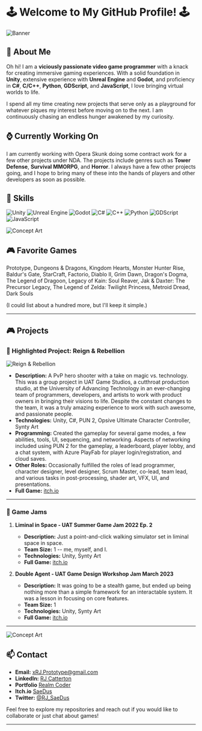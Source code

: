 # 🕹️ Welcome to My GitHub Profile! 🕹️

![Banner](https://images.nightcafe.studio/jobs/CSfKNsBiltdRmPRAPozM/CSfKNsBiltdRmPRAPozM--1--n076e.jpg?tr=w-1600,c-at_max)

## 👾 About Me

Oh hi! I am a **viciously passionate video game programmer** with a knack for creating immersive gaming experiences. With a solid foundation in **Unity**, extensive experience with **Unreal Engine** and **Godot**, and proficiency in **C#**, **C/C++**, **Python**, **GDScript**, and **JavaScript**, I love bringing virtual worlds to life.

I spend all my time creating new projects that serve only as a playground for whatever piques my interest before moving on to the next. I am continuously chasing an endless hunger awakened by my curiosity.

## ⌚ Currently Working On

I am currently working with Opera Skunk doing some contract work for a few other projects under NDA. The projects include genres such as **Tower Defense**, **Survival MMORPG**, and **Horror**. I always have a few other projects going, and I hope to bring many of these into the hands of players and other developers as soon as possible.


## 🔧 Skills

![Unity](https://img.shields.io/badge/Unity-100000?style=for-the-badge&logo=unity&logoColor=white)
![Unreal Engine](https://img.shields.io/badge/Unreal-100000?style=for-the-badge&logo=unrealengine&logoColor=white)
![Godot](https://img.shields.io/badge/Godot-100000?style=for-the-badge&logo=godotengine&logoColor=white)
![C#](https://img.shields.io/badge/C%23-100000?style=for-the-badge&logo=csharp&logoColor=white)
![C++](https://img.shields.io/badge/C++-100000?style=for-the-badge&logo=cplusplus&logoColor=white)
![Python](https://img.shields.io/badge/Python-100000?style=for-the-badge&logo=python&logoColor=white)
![GDScript](https://img.shields.io/badge/GDScript-100000?style=for-the-badge&logo=godotengine&logoColor=white)
![JavaScript](https://img.shields.io/badge/JavaScript-100000?style=for-the-badge&logo=javascript&logoColor=white)

![Concept Art](https://images.nightcafe.studio/jobs/M0Ccv47mAQbZSvaWb5cT/M0Ccv47mAQbZSvaWb5cT--1--yx3ps.jpg?tr=w-1600,c-at_max)

## 🎮 Favorite Games

Prototype, Dungeons & Dragons, Kingdom Hearts, Monster Hunter Rise, Baldur's Gate, StarCraft, Factorio, Diablo II, Grim Dawn, Dragon's Dogma, The Legend of Dragoon, Legacy of Kain: Soul Reaver, Jak & Daxter: The Precursor Legacy, The Legend of Zelda: Twilight Princess, Metroid Dread, Dark Souls

(I could list about a hundred more, but I'll keep it simple.)

---

## 🎮 Projects

### 🌟 Highlighted Project: Reign & Rebellion
![Reign & Rebellion](https://img.itch.zone/aW1hZ2UvMTI4MDA4MC83NDUxODU5LnBuZw==/347x500/GcMfw4.png)

- **Description:** A PvP hero shooter with a take on magic vs. technology. This was a group project in UAT Game Studios, a cutthroat production studio, at the University of Advancing Technology in an ever-changing team of programmers, developers, and artists to work with product owners in bringing their visions to life. Despite the constant changes to the team, it was a truly amazing experience to work with such awesome, and passionate people.
- **Technologies:** Unity, C#, PUN 2, Opsive Ultimate Character Controller, Synty Art
- **Programming:** Created the gameplay for several game modes, a few abilities, tools, UI, sequencing, and networking. Aspects of networking included using PUN 2 for the gameplay, a leaderboard, player lobby, and a chat system, with Azure PlayFab for player login/registration, and cloud saves.
- **Other Roles:** Occasionally fulfilled the roles of lead programmer, character designer, level designer, Scrum Master, co-lead, team lead, and various tasks in post-processing, shader art, VFX, UI, and presentations.
- **Full Game:** [itch.io](https://khestral.itch.io/reign-and-rebellion)

---

### 🚀 Game Jams

1. **Liminal in Space - UAT Summer Game Jam 2022 Ep. 2**
   - **Description:** Just a point-and-click walking simulator set in liminal space in space.
   - **Team Size:** 1 -- me, myself, and I.
   - **Technologies:** Unity, Synty Art
   - **Full Game:** [itch.io](https://saedus.itch.io/liminal-in-space)

2. **Double Agent - UAT Game Design Workshop Jam March 2023**
   - **Description:** It was going to be a stealth game, but ended up being nothing more than a simple framework for an interactable system. It was a lesson in focusing on core features.
   - **Team Size:** 1
   - **Technologies:** Unity, Synty Art
   - **Full Game:** [itch.io](https://saedus.itch.io/double-agent)

---

![Concept Art](https://images.nightcafe.studio/jobs/ec6APWNTVr3aRJI4DKCc/ec6APWNTVr3aRJI4DKCc--1--84qi1.jpg?tr=w-1600,c-at_max)

## 📫 Contact

- **Email:** [xRJ.Prototype@gmail.com](mailto:xRJ.Prototype@gmail.com)
- **LinkedIn:** [RJ Catterton](https://www.linkedin.com/in/rj-catterton/)
- **Portfolio** [Realm Coder](https://rjcatterton.wixsite.com/realmcoder)
- **Itch.io** [SaeDus](https://saedus.itch.io/)
- **Twitter:** [@RJ_SaeDus](https://twitter.com/RJ_SaeDus)

Feel free to explore my repositories and reach out if you would like to collaborate or just chat about games!

---
